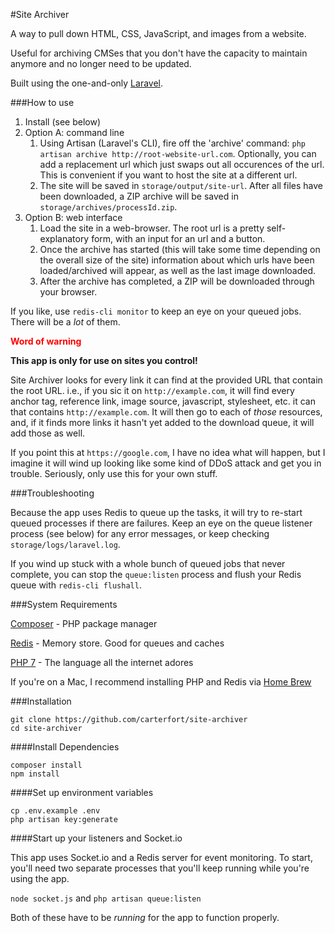 #Site Archiver

A way to pull down HTML, CSS, JavaScript, and images from a website.

Useful for archiving CMSes that you don't have the capacity to maintain anymore and no longer need to be updated.

Built using the one-and-only [Laravel](http://laravel.com).

###How to use

1. Install (see below)
2. Option A: command line
	1. Using Artisan (Laravel's CLI), fire off the 'archive' command: `php artisan archive http://root-website-url.com`. Optionally, you can add a replacement url which just swaps out all occurences of the url. This is convenient if you want to host the site at a different url.
	2. The site will be saved in `storage/output/site-url`. After all files have been downloaded, a ZIP archive will be saved in `storage/archives/processId.zip`.
3. Option B: web interface
	1. Load the site in a web-browser. The root url is a pretty self-explanatory form, with an input for an url and a button.
	2. Once the archive has started (this will take some time depending on the overall size of the site) information about which urls have been loaded/archived will appear, as well as the last image downloaded.
	3. After the archive has completed, a ZIP will be downloaded through your browser.

If you like, use `redis-cli monitor` to keep an eye on your queued jobs. There will be a *lot* of them.

<b><span style="color:red">Word of warning</span></b>

**This app is only for use on sites you control!**

Site Archiver looks for every link it can find at the provided URL that contain the root URL. i.e., if you sic it on `http://example.com`, it will find every anchor tag, reference link, image source, javascript, stylesheet, etc. it can that contains `http://example.com`. It will then go to each of *those* resources, and, if it finds more links it hasn't yet added to the download queue, it will add those as well.

If you point this at `https://google.com`, I have no idea what will happen, but I imagine it will wind up looking like some kind of DDoS attack and get you in trouble. Seriously, only use this for your own stuff.

###Troubleshooting

Because the app uses Redis to queue up the tasks, it will try to re-start queued processes if there are failures. Keep an eye on the queue listener process (see below) for any error messages, or keep checking `storage/logs/laravel.log`.

If you wind up stuck with a whole bunch of queued jobs that never complete, you can stop the `queue:listen` process and flush your Redis queue with `redis-cli flushall`.

###System Requirements

[Composer](https://getcomposer.org) - PHP package manager

[Redis](http://redis.io) - Memory store. Good for queues and caches

[PHP 7](http://php.net/manual/en/migration70.new-features.php) - The language all the internet adores

If you're on a Mac, I recommend installing PHP and Redis via [Home Brew](http://brew.sh)

###Installation

```
git clone https://github.com/carterfort/site-archiver
cd site-archiver
```

####Install Dependencies
```
composer install
npm install
```

####Set up environment variables

```
cp .env.example .env
php artisan key:generate
```

####Start up your listeners and Socket.io

This app uses Socket.io and a Redis server for event monitoring. To start, you'll need two separate processes that you'll keep running while you're using the app.

`node socket.js` and `php artisan queue:listen`

Both of these have to be *running* for the app to function properly.